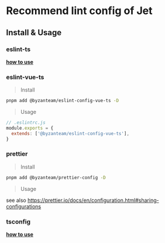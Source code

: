 # Recommend lint config of Jet

## Install & Usage

### eslint-ts

**[how to use](https://github.com/Byzanteam/jet-linter/blob/main/packages/eslint-ts/README.md)**

### eslint-vue-ts

> Install

```sh
pnpm add @byzanteam/eslint-config-vue-ts -D
```

> Usage

```js
// .eslintrc.js
module.exports = {
  extends: ['@byzanteam/eslint-config-vue-ts'],
}
```

### prettier

> Install

```sh
pnpm add @byzanteam/prettier-config -D
```

> Usage

see also https://prettier.io/docs/en/configuration.html#sharing-configurations

### tsconfig

**[how to use](/packages/tsconfig)**

